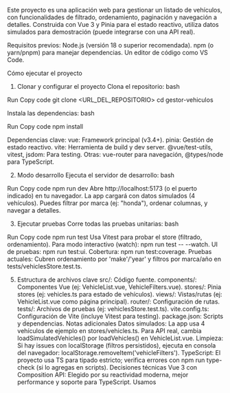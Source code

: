 Este proyecto es una aplicación web para gestionar un listado de vehículos, con funcionalidades de filtrado, ordenamiento, paginación y navegación a detalles. Construida con Vue 3 y Pinia para el estado reactivo, utiliza datos simulados para demostración (puede integrarse con una API real).

Requisitos previos:
Node.js (versión 18 o superior recomendada).
npm (o yarn/pnpm) para manejar dependencias.
Un editor de código como VS Code.

Cómo ejecutar el proyecto
1. Clonar y configurar el proyecto
Clona el repositorio:
bash

Run
Copy code
git clone <URL_DEL_REPOSITORIO>
cd gestor-vehiculos

Instala las dependencias:
bash

Run
Copy code
npm install

Dependencias clave:
vue: Framework principal (v3.4+).
pinia: Gestión de estado reactivo.
vite: Herramienta de build y dev server.
@vue/test-utils, vitest, jsdom: Para testing.
Otras: vue-router para navegación, @types/node para TypeScript.

2. Modo desarrollo
Ejecuta el servidor de desarrollo:
bash

Run
Copy code
npm run dev
Abre http://localhost:5173 (o el puerto indicado) en tu navegador.
La app cargará con datos simulados (4 vehículos). Puedes filtrar por marca (ej: "honda"), ordenar columnas, y navegar a detalles.

3. Ejecutar pruebas
Corre todas las pruebas unitarias:
bash

Run
Copy code
npm run test
Usa Vitest para probar el store (filtrado, ordenamiento).
Para modo interactivo (watch): npm run test -- --watch.
UI de pruebas: npm run test:ui.
Cobertura: npm run test:coverage.
Pruebas actuales: Cubren ordenamiento por 'make'/'year' y filtros por marca/año en tests/vehiclesStore.test.ts.

5. Estructura de archivos clave
src/: Código fuente.
components/: Componentes Vue (ej: VehicleList.vue, VehicleFilters.vue).
stores/: Pinia stores (ej: vehicles.ts para estado de vehículos).
views/: Vistas/rutas (ej: VehicleList.vue como página principal).
router/: Configuración de rutas.
tests/: Archivos de pruebas (ej: vehiclesStore.test.ts).
vite.config.ts: Configuración de Vite (incluye Vitest para testing).
package.json: Scripts y dependencias.
Notas adicionales
Datos simulados: La app usa 4 vehículos de ejemplo en stores/vehicles.ts. Para API real, cambia loadSimulatedVehicles() por loadVehicles() en VehicleList.vue.
Limpieza: Si hay issues con localStorage (filtros persistidos), ejecuta en consola del navegador: localStorage.removeItem('vehicleFilters').
TypeScript: El proyecto usa TS para tipado estricto; verifica errores con npm run type-check (si lo agregas en scripts).
Decisiones técnicas
Vue 3 con Composition API: Elegido por su reactividad moderna, mejor performance y soporte para TypeScript. Usamos <script setup> para simplicidad y legibilidad en componentes.
Pinia para state management: Reemplaza Vuex; es ligero, TypeScript-friendly y soporta devtools. El store vehicles maneja vehículos, filtros, ordenamiento y paginación de forma reactiva (usando ref y computed).
Vite como bundler: Rápido para desarrollo (HMR instantáneo) y build. Configurado con plugin Vue y alias @ para imports relativos a src/. Integra Vitest nativamente para testing sin configuración extra.
Vue Router: Para navegación SPA (ej: ruta /vehicles/:id para detalles). Simple y reactivo.
Vitest para testing: Basado en Vite, rápido y compatible con Vue Test Utils. Configurado con jsdom para simular DOM, globals (describe, it) y setup de Pinia. Pruebas cubren lógica crítica del store (filtrado/ordenamiento) sin mocks complejos.
TypeScript: Para tipado seguro (ej: interfaces implícitas en refs). Evita errores runtime en filtros y props.
CSS/SCSS: Estilos scoped en componentes para encapsulación. Grid/Flexbox para layout responsivo en filtros y tabla.
Simulación de datos: Usamos array estático para desarrollo rápido; coordenadas generadas para ubicaciones (futuro mapa). Ignora campos "premium" en filtros (ej: city_mpg como string).
Validación y UX: Filtros con validación de rangos (años/MPG) en store; errores mostrados en UI. Reactividad en tiempo real para strings, pero confirmación en botones para rangos.
Otras: No usamos Vuex (obsoleto); evité bibliotecas pesadas como Vuetify para mantenerlo ligero (~50KB gzipped).
Estas decisiones priorizan simplicidad, performance y mantenibilidad, ideal para un MVP escalable.

Posibles mejoras futuras
Autenticación y premium: Manejar campos "premium subscribers only" con login (ej: Firebase Auth).
Responsividad avanzada: Usar Tailwind CSS o Vuetify para mobile-first; agregar búsqueda en tiempo real con debounce.
Persistencia mejorada: Guardar estado en IndexedDB o Vuex Persist para offline.
Accesibilidad: Agregar ARIA labels en tabla/filtros y keyboard navigation.
Internacionalización: Soporte multi-idioma con vue-i18n (ej: labels en español/inglés).
Optimización: Lazy-loading de rutas, virtual scrolling para tablas grandes, y PWA para app móvil.